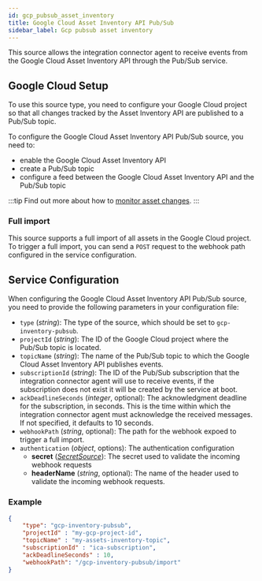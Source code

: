 ```yaml
---
id: gcp_pubsub_asset_inventory
title: Google Cloud Asset Inventory API Pub/Sub
sidebar_label: Gcp pubsub asset inventory
---
```


<!--
WARNING: this file was automatically generated by Mia-Platform Doc Aggregator.
DO NOT MODIFY IT BY HAND.
Instead, modify the source file and run the aggregator to regenerate this file.
-->

This source allows the integration connector agent to receive events from the Google Cloud Asset Inventory API through
the Pub/Sub service.

## Google Cloud Setup

To use this source type, you need to configure your Google Cloud project so that all changes tracked by the Asset
Inventory API are published to a Pub/Sub topic.

To configure the Google Cloud Asset Inventory API Pub/Sub source, you need to:

- enable the Google Cloud Asset Inventory API
- create a Pub/Sub topic
- configure a feed between the Google Cloud Asset Inventory API and the Pub/Sub topic

:::tip
Find out more about how to [monitor asset changes](https://cloud.google.com/asset-inventory/docs/monitor-asset-changes).
:::

### Full import

This source supports a full import of all assets in the Google Cloud project.
To trigger a full import, you can send a `POST` request to the webhook path configured in the service configuration.

## Service Configuration

When configuring the Google Cloud Asset Inventory API Pub/Sub source,
you need to provide the following parameters in your configuration file:

- `type` (*string*): The type of the source, which should be set to `gcp-inventory-pubsub`.
- `projectId` (*string*): The ID of the Google Cloud project where the Pub/Sub topic is located.
- `topicName` (*string*): The name of the Pub/Sub topic to which the Google Cloud Asset Inventory API publishes events.
- `subscriptionId` (*string*): The ID of the Pub/Sub subscription that the integration connector agent
will use to receive events, if the subscription does not exist it will be created by the service at boot.
- `ackDeadlineSeconds` (*integer*, optional): The acknowledgment deadline for the subscription, in seconds.
This is the time within which the integration connector agent must acknowledge the received messages.
If not specified, it defaults to 10 seconds.
- `webhookPath` (*string*, optional): The path for the webhook expoed to trigger a full import.
- `authentication` (*object*, options): The authentication configuration
  - **secret** ([*SecretSource*](../20_install.md#secretsource)): The secret used to validate the incoming webhook requests
  - **headerName** (*string*, optional): The name of the header used to validate the incoming webhook requests.

### Example

```json
{
	"type": "gcp-inventory-pubsub",
	"projectId" : "my-gcp-project-id",
	"topicName" : "my-assets-inventory-topic",
	"subscriptionId" : "ica-subscription",
	"ackDeadlineSeconds" : 10,
	"webhookPath": "/gcp-inventory-pubsub/import"
}
```
